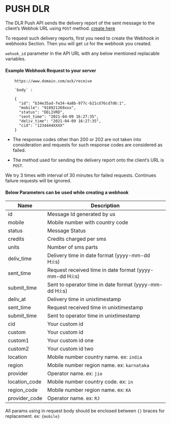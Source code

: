 # PUSH DLR

The DLR Push API sends the delivery report of the sent message to the client’s Webhok URL using `POST` method. [create here](/webhooks)

To request such delivery reports, first you need to create the Webhook in webhooks Section. Then you will get `id` for the webhook you created.

 `wehook_id` parameter in the API URL with any below mentioned replacable variables.

#### Example Webhook Request to your server

```curl
    https://www.domain.com/ack/receive

    `body` :

    {
      "id": "b34e35ad-fe34-4a8b-977c-b21cd76cd7d6:1",
      "mobile": "918921269xxx",
      "status": "DELIVRD",
      "sent_time": "2021-04-09 16:27:35",
      "deliv_time": "2021-04-09 16:27:35",
      "cid": "1234444XXXX"
    }
```

- The response codes other than 200 or 202 are not taken into consideration and requests for such response codes are considered as failed.

- The method used for sending the delivery report onto the client’s URL is `POST`.

We try 3 times with interval of 30 minutes for failed requests. Continues failure requests will be ignored.

#### Below Parameters can be used while creating a webhook

| Name          | Description                                             |
| ------------- | ------------------------------------------------------- |
| id            | Message Id generated by us                              |
| mobile        | Mobile number with country code                         |
| status        | Message Status                                          |
| credits       | Credits charged per sms                                 |
| units         | Number of sms parts                                     |
| deliv_time    | Delivery time in date format (yyyy-mm-dd H:i:s)         |
| sent_time     | Request received time in date format (yyyy-mm-dd H:i:s) |
| submit_time   | Sent to operator time in date format (yyyy-mm-dd H:i:s) |
| deliv_at      | Delivery time in unixtimestamp                          |
| sent_time     | Request received time in unixtimestamp                  |
| submit_time   | Sent to operator time in unixtimestamp                  |
| cid           | Your custom id                                          |
| custom        | Your custom id                                          |
| custom1       | Your custom id one                                      |
| custom2       | Your custom id two                                      |
| location      | Mobile number country name. ex: `india`                 |
| region        | Mobile number region name. ex: `karnataka`              |
| provider      | Operator name. ex: `jio`                                |
| location_code | Mobile number country code. ex: `in`                    |
| region_code   | Mobile number region name. ex: `KA`                     |
| provider_code | Operator name. ex: `RJ`                                 |

All params using in request body should be enclosed between `{}` braces for replacement. ex: `{mobile}`

